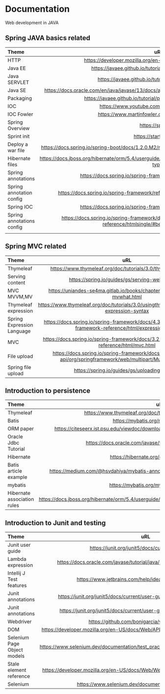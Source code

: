 # Documentation
Web development in JAVA

## Spring JAVA basics related
| Theme      | uRL | Comments     |
| :---        |    :----:   |          ---: |
| HTTP   | https://developer.mozilla.org/en-US/docs/Web/HTTP/Messages     |               |
| Java EE   | https://javaee.github.io/tutorial/overview005.html#BNABO     |               |
| Java SERVLET   |https://javaee.github.io/tutorial/servlets.html#BNAFD      |               |
| Java SE   |https://docs.oracle.com/en/java/javase/13/docs/api/java.base/java/util/jar/package-summary.html|               |
| Packaging   | https://javaee.github.io/tutorial/packaging003.html#BCGHAHGD|               |
| IOC   |https://www.youtube.com/watch?v=vFzP2SaMyA0|               |
| IOC Fowler   | https://www.martinfowler.com/articles/injection.html|               |
| Spring Overview   | https://spring.io/     |               |
| Sprint init   | https://start.spring.io/     |               |
|  Deploy a war file  | https://docs.spring.io/spring-boot/docs/1.2.0.M2/reference/html/howto-traditional-deployment.html |               |
|  Hibernate files  | https://docs.jboss.org/hibernate/orm/5.4/userguide/html_single/Hibernate_User_Guide.html#mapping-types|               |
| Spring annotations   | https://docs.spring.io/spring-framework/reference/core/beans.html     |               |
|  Spring annotation config  |https://docs.spring.io/spring-framework/reference/core/beans/annotation-config.html|               |
|  Spring IOC  |  https://docs.spring.io/spring-framework/reference/core/beans.html|               |
| Spring annotations config  | https://docs.spring.io/spring-framework/docs/4.3.27.RELEASE/spring-framework-reference/htmlsingle/#beans-annotation-config    |               |
|   |     |               |



## Spring MVC related
| Theme      | uRL | Comments     |
| :---        |    :----:   |          ---: |
|  Thymeleaf   |  https://www.thymeleaf.org/doc/tutorials/3.0/thymeleafspring.html           |               |
|  Serving content            | https://spring.io/guides/gs/serving-web-content/            |               |
|  MVC MVVM,MV            | https://uniandes-se4ma.gitlab.io/books/chapter8/mvc-mvvm-mv-mvwhat.html            |               |
|   Thymeleaf expression           |https://www.thymeleaf.org/doc/tutorials/3.0/usingthymeleaf.html#standard-expression-syntax             |               |
|  Spring Expression Language            | https://docs.spring.io/spring-framework/docs/4.3.10.RELEASE/spring-framework-reference/html/expressions.html            |               |
|   MVC           |  https://docs.spring.io/spring-framework/docs/3.2.x/spring-framework-reference/html/mvc.html           |               |
|   File upload           | https://docs.spring.io/spring-framework/docs/current/javadoc-api/org/springframework/web/multipart/MultipartFile.html            |               |
|     Spring file upload                    | https://spring.io/guides/gs/uploading-files/                          |


## Introduction to persistence 
| Theme      | uRL | Comments     |
| :---        |    :----:   |          ---: |
|  Thymeleaf   |  https://www.thymeleaf.org/doc/tutorials/3.0/thymeleafspring.html  |               |
| Batis   |  https://mybatis.org/mybatis-3/index.html  |               |
|  ORM paper  | https://citeseerx.ist.psu.edu/viewdoc/download?doi=10.1.1.457.1205&rep=rep1&type=pdf |               |
|  Oracle Jdbc Tutorial  |  https://docs.oracle.com/javase/tutorial/jdbc/overview/index.html |               |
|  Hibernate  |  https://hibernate.org/orm/what-is-an-orm/  |               |
|   Batis article example | https://medium.com/@hsvdahiya/mybatis-annotations-result-mapping-spring-79944ff74b84  |               |
|   mybatis |   https://mybatis.org/mybatis-3/java-api.html   |               |
|Hibernate association rules |https://docs.jboss.org/hibernate/orm/5.4/userguide/html_single/Hibernate_User_Guide.html#associations| |


## Introduction to Junit and testing 
| Theme      | uRL | Comments     |
| :---        |    :----:   |          ---: |
| Junit user guide   | https://junit.org/junit5/docs/current/user-guide/         |               |
|  Lambda expression  |https://docs.oracle.com/javase/tutorial/java/javaOO/lambdaexpressions.html          |               |
| Intellij J Test features   |https://www.jetbrains.com/help/idea/performing-tests.html          |               |
| Junit annotations   | https://junit.org/junit5/docs/current/user-guide/#writing-tests-annotations         |               |
| Junit annotations   |https://junit.org/junit5/docs/current/user-guide/#writing-tests-assertions          |               |
| Webdriver   | https://github.com/bonigarcia/webdrivermanager      |               |
| DOM   | https://developer.mozilla.org/en-US/docs/Web/API/Document_Object_Model/Introduction      |               |
| Selenium Page Object models   | https://www.selenium.dev/documentation/test_practices/encouraged/page_object_models/      |               |
|Stale element reference    |https://developer.mozilla.org/en-US/docs/Web/WebDriver/Errors/StaleElementReference       |               |
| Selenium   | https://www.selenium.dev/documentation/webdriver/waits/      |               |


